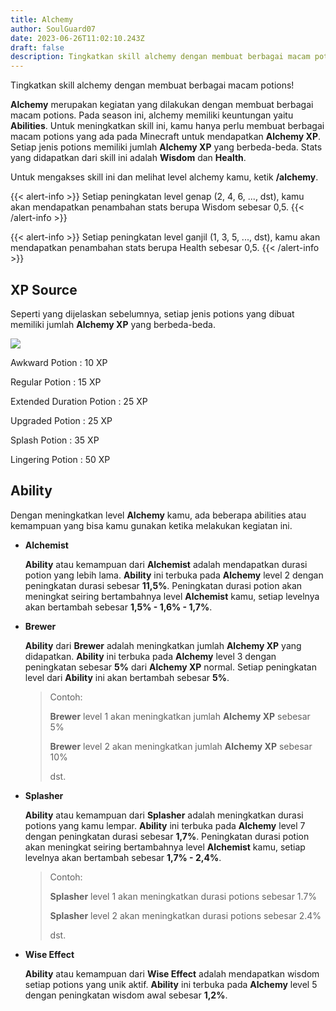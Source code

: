 ```yaml
---
title: Alchemy
author: SoulGuard07
date: 2023-06-26T11:02:10.243Z
draft: false
description: Tingkatkan skill alchemy dengan membuat berbagai macam potions!
---
```

Tingkatkan skill alchemy dengan membuat berbagai macam potions!

**Alchemy** merupakan kegiatan yang dilakukan dengan membuat berbagai macam potions. Pada season ini, alchemy memiliki keuntungan yaitu **Abilities**. Untuk meningkatkan skill ini, kamu hanya perlu membuat berbagai macam potions yang ada pada Minecraft untuk mendapatkan **Alchemy XP**. Setiap jenis potions memiliki jumlah **Alchemy XP** yang berbeda-beda. Stats yang didapatkan dari skill ini adalah **Wisdom** dan **Health**.

Untuk mengakses skill ini dan melihat level alchemy kamu, ketik **/alchemy**.

{{< alert-info >}} Setiap peningkatan level genap (2, 4, 6, ..., dst), kamu akan mendapatkan penambahan stats berupa Wisdom sebesar 0,5. {{< /alert-info >}}

{{< alert-info >}} Setiap peningkatan level ganjil (1, 3, 5, ..., dst), kamu akan mendapatkan penambahan stats berupa Health sebesar 0,5. {{< /alert-info >}}

## XP Source

Seperti yang dijelaskan sebelumnya, setiap jenis potions yang dibuat memiliki jumlah **Alchemy XP** yang berbeda-beda.

![](/img/uploads/alchemy-2-.png)

Awkward Potion : 10 XP

Regular Potion : 15 XP

Extended Duration Potion : 25 XP

Upgraded Potion : 25 XP

Splash Potion : 35 XP

Lingering Potion : 50 XP

## Ability

Dengan meningkatkan level **Alchemy** kamu, ada beberapa abilities atau kemampuan yang bisa kamu gunakan ketika melakukan kegiatan ini.

* **Alchemist**

  **Ability** atau kemampuan dari **Alchemist** adalah mendapatkan durasi potion yang lebih lama. **Ability** ini terbuka pada **Alchemy** level 2 dengan peningkatan durasi sebesar **11,5%**. Peningkatan durasi potion akan meningkat seiring bertambahnya level **Alchemist** kamu, setiap levelnya akan bertambah sebesar **1,5% - 1,6% - 1,7%**. 
* **Brewer**

  **Ability** dari **Brewer** adalah meningkatkan jumlah **Alchemy XP** yang didapatkan. **Ability** ini terbuka pada **Alchemy** level 3 dengan peningkatan sebesar **5%** dari **Alchemy XP** normal. Setiap peningkatan level dari **Ability** ini akan bertambah sebesar **5%**.

  > Contoh:
  >
  > **Brewer** level 1 akan meningkatkan jumlah **Alchemy XP** sebesar 5%
  >
  > **Brewer** level 2 akan meningkatkan jumlah **Alchemy XP** sebesar 10%
  >
  > dst.
* **Splasher**

  **Ability** atau kemampuan dari **Splasher** adalah meningkatkan durasi potions yang kamu lempar. **Ability** ini terbuka pada **Alchemy** level 7 dengan peningkatan durasi sebesar **1,7%**. Peningkatan durasi potion akan meningkat seiring bertambahnya level **Alchemist** kamu, setiap levelnya akan bertambah sebesar **1,7% - 2,4%**.  

  > Contoh:
  >
  > **Splasher** level 1 akan meningkatkan durasi potions sebesar 1.7%
  >
  > **Splasher** level 2 akan meningkatkan durasi potions sebesar 2.4%
  >
  > dst.
* **Wise Effect**

  **Ability** atau kemampuan dari **Wise Effect** adalah mendapatkan wisdom setiap potions yang unik aktif. **Ability** ini terbuka pada **Alchemy** level 5 dengan peningkatan wisdom awal sebesar **1,2%**.
